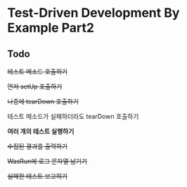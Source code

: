 # Test-Driven Development By Example Part2

## Todo
~~테스트 메소드 호출하기~~

~~먼저 setUp 호출하기~~

~~나중에 tearDown 호출하기~~

테스트 메소드가 실패하더라도 tearDown 호출하기

**여러 개의 테스트 실행하기**

~~수집된 결과를 출력하기~~

~~WasRun에 로그 문자열 남기기~~

~~실패한 테스트 보고하기~~